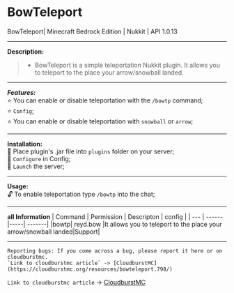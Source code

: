 # BowTeleport
BowTeleport| Minecraft Bedrock Edition | Nukkit | API 1.0.13

---

**Description:**<br />

> * BowTeleport is a simple teleportation Nukkit plugin. It allows you to teleport to the place your arrow/snowball landed.

---

***Features:***<br />
:star: You can enable or disable teleportation with the `/bowtp` command;<br />
:star: `Config`;<br />
:star: You can enable or disable teleportation with `snowball` or `arrow`;<br />

---

**Installation:**<br />
:black_square_button: Place plugin's .jar file into `plugins` folder on your server;<br />
:black_square_button: `Configure` in Config;<br />
:black_square_button: `Launch` the server;<br />

---

**Usage:**<br />
:unlock: To enable teleportation type `/bowtp` into the chat;<br />

---

**all Information**
| Command | Permission | Descripton | config |
| --- | ------|-----| -------|
|bowtp| reyd.bow |It allows you to teleport to the place your arrow/snowball landed|Support|

---

```
Reporting bugs: If you come across a bug, please report it here or on cloudburstmc.
`Link to cloudburstmc article` -> [CloudburstMC](https://cloudburstmc.org/resources/bowteleport.798/)
```
`Link to cloudburstmc article` -> [CloudburstMC](https://cloudburstmc.org/resources/bowteleport.798/)
